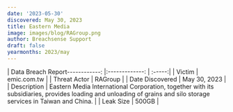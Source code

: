 ```yaml
---
date: '2023-05-30'
discovered: May 30, 2023
title: Eastern Media
image: images/blog/RAGroup.png
author: Breachsense Support
draft: false
yearmonths: 2023/may
---
```


| Data Breach Report------------:     |:-------------:    | :-----:|
| Victim      | emic.com.tw      | 
| Threat Actor      | RAGroup      | 
| Date Discovered      | May 30, 2023      | 
| Description      | Eastern Media International Corporation, together with its subsidiaries, provides loading and unloading of grains and silo storage services in Taiwan and China.      | 
| Leak Size      | 500GB      | 

